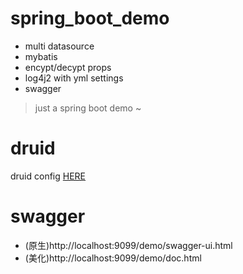 # spring_boot_demo
- multi datasource
- mybatis
- encypt/decypt props
- log4j2 with yml settings 
- swagger

> just a spring boot demo ~

# druid
druid config  [HERE](https://github.com/alibaba/druid/tree/master/druid-spring-boot-starter)

# swagger
- (原生)http://localhost:9099/demo/swagger-ui.html
- (美化)http://localhost:9099/demo/doc.html
